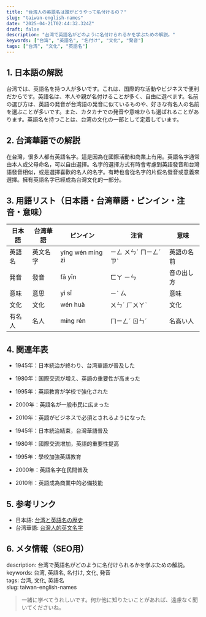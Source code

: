 ```yaml
---
title: "台湾人の英語名は誰がどうやって名付けるの？"
slug: "taiwan-english-names"
date: "2025-04-21T02:44:32.324Z"
draft: false
description: "台湾で英語名がどのように名付けられるかを学ぶための解説。"
keywords: ["台湾", "英語名", "名付け", "文化", "発音"]
tags: ["台湾", "文化", "英語名"]
---
```


## 1. 日本語の解説  
台湾では、英語名を持つ人が多いです。これは、国際的な活動やビジネスで便利だからです。英語名は、本人や親が名付けることが多く、自由に選べます。名前の選び方は、英語の発音が台湾語の発音に似ているものや、好きな有名人の名前を選ぶことが多いです。また、カタカナでの発音や意味からも選ばれることがあります。英語名を持つことは、台湾の文化の一部として定着しています。

## 2. 台湾華語での解説  
在台灣，很多人都有英語名字。這是因為在國際活動和商業上有用。英語名字通常由本人或父母命名，可以自由選擇。名字的選擇方式有時會考慮到英語發音和台灣語發音相似，或是選擇喜歡的名人的名字。有時也會從名字的片假名發音或意義來選擇。擁有英語名字已經成為台灣文化的一部分。

## 3. 用語リスト（日本語・台湾華語・ピンイン・注音・意味）  

| 日本語 | 台湾華語 | ピンイン | 注音 | 意味 |
| ------- | --------- | ---------| --------- | ---- |
| 英語名 | 英文名字 | yīng wén míng zì | ㄧㄥ ㄨㄣˊ ㄇㄧㄥˊ ㄗˋ | 英語の名前 |
| 発音 | 發音 | fā yīn | ㄈㄚ ㄧㄣ | 音の出し方 |
| 意味 | 意思 | yì sī | ㄧˋ ㄙ | 意味 |
| 文化 | 文化 | wén huà | ㄨㄣˊ ㄏㄨㄚˋ | 文化 |
| 有名人 | 名人 | míng rén | ㄇㄧㄥˊ ㄖㄣˊ | 名高い人 |

## 4. 関連年表  

- 1945年：日本統治が終わり、台湾華語が普及した  
- 1980年：国際交流が増え、英語の重要性が高まった  
- 1995年：英語教育が学校で強化された  
- 2000年：英語名が一般市民に広まった  
- 2010年：英語がビジネスで必須とされるようになった  

- 1945年：日本統治結束，台灣華語普及  
- 1980年：國際交流增加，英語的重要性提高  
- 1995年：學校加強英語教育  
- 2000年：英語名字在民間普及  
- 2010年：英語成為商業中的必備技能  

## 5. 参考リンク  
- 日本語: [台湾と英語名の歴史](https://www.weblio.jp/content/%E8%8B%B1%E8%AA%9E%E5%90%8D)  
- 台湾華語: [台灣人的英文名字](https://www.chinatimes.com/realtimenews/20171001002989-260404?chdtv)

## 6. メタ情報（SEO用）  
description: 台湾で英語名がどのように名付けられるかを学ぶための解説。  
keywords: 台湾, 英語名, 名付け, 文化, 発音  
tags: 台湾, 文化, 英語名  
slug: taiwan-english-names

> 一緒に学べてうれしいです。何か他に知りたいことがあれば、遠慮なく聞いてくださいね。
